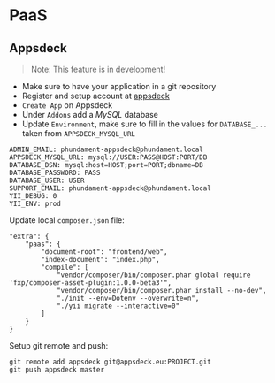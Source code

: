 PaaS
====

Appsdeck
--------

> Note: This feature is in development!

- Make sure to have your application in a git repository
- Register and setup account at [appsdeck](https://appsdeck.eu/home/apps)
- `Create App` on Appsdeck
- Under `Addons` add a *MySQL* database
- Update `Environment`, make sure to fill in the values for `DATABASE_...` taken from `APPSDECK_MYSQL_URL`

```
ADMIN_EMAIL: phundament-appsdeck@phundament.local
APPSDECK_MYSQL_URL: mysql://USER:PASS@HOST:PORT/DB
DATABASE_DSN: mysql:host=HOST;port=PORT;dbname=DB
DATABASE_PASSWORD: PASS
DATABASE_USER: USER
SUPPORT_EMAIL: phundament-appsdeck@phundament.local
YII_DEBUG: 0
YII_ENV: prod
```

Update local `composer.json` file:

    "extra": {
        "paas": {
            "document-root": "frontend/web",
            "index-document": "index.php",
            "compile": [
                "vendor/composer/bin/composer.phar global require 'fxp/composer-asset-plugin:1.0.0-beta3'",
                "vendor/composer/bin/composer.phar install --no-dev",
                "./init --env=Dotenv --overwrite=n",
                "./yii migrate --interactive=0"
            ]
        }
    }

Setup git remote and push:

```
git remote add appsdeck git@appsdeck.eu:PROJECT.git
git push appsdeck master
```

